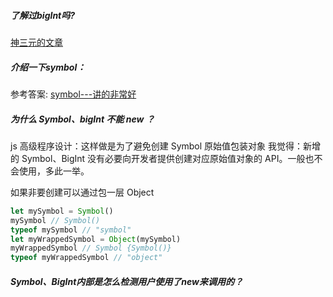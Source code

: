 ##### 了解过bigInt吗?

 [神三元的文章](https://juejin.cn/post/6844903974378668039#heading-6)

##### 介绍一下symbol：

参考答案: [symbol---讲的非常好](https://juejin.cn/post/6844903703242080263)

##### 为什么 Symbol、bigInt 不能 new ？
js 高级程序设计：这样做是为了避免创建 Symbol 原始值包装对象
我觉得：新增的 Symbol、BigInt 没有必要向开发者提供创建对应原始值对象的 API。一般也不会使用，多此一举。

如果非要创建可以通过包一层 Object
```js
let mySymbol = Symbol() 
mySymbol // Symbol()
typeof mySymbol // "symbol"
let myWrappedSymbol = Object(mySymbol)
myWrappedSymbol // Symbol {Symbol()}
typeof myWrappedSymbol // "object"
```

##### Symbol、BigInt内部是怎么检测用户使用了new来调用的？
